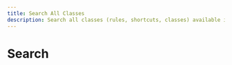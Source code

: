 ```yaml
---
title: Search All Classes
description: Search all classes (rules, shortcuts, classes) available in Ato-UI.
---
```


# Search